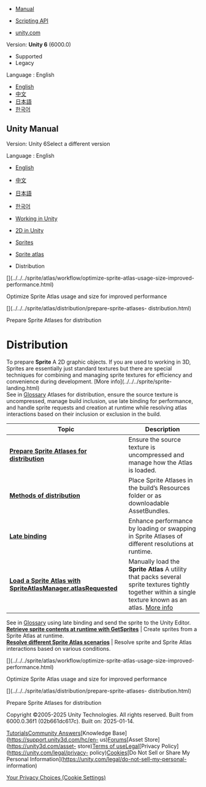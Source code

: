 [](https://docs.unity3d.com)

  * [Manual](../Manual/index.html)
  * [Scripting API](../ScriptReference/index.html)

  * [unity.com](https://unity.com/)

Version: **Unity 6** (6000.0)

  * Supported
  * Legacy

Language : English

  * [English](/Manual/sprite/atlas/distribution/distribution-landing.html)
  * [中文](/cn/current/Manual/sprite/atlas/distribution/distribution-landing.html)
  * [日本語](/ja/current/Manual/sprite/atlas/distribution/distribution-landing.html)
  * [한국어](/kr/current/Manual/sprite/atlas/distribution/distribution-landing.html)

[](https://docs.unity3d.com)

## Unity Manual

Version: Unity 6Select a different version

Language : English

  * [English](/Manual/sprite/atlas/distribution/distribution-landing.html)
  * [中文](/cn/current/Manual/sprite/atlas/distribution/distribution-landing.html)
  * [日本語](/ja/current/Manual/sprite/atlas/distribution/distribution-landing.html)
  * [한국어](/kr/current/Manual/sprite/atlas/distribution/distribution-landing.html)

  * [Working in Unity](../../../working-in-unity.html)
  * [2D in Unity](../../../Unity2D.html)
  * [Sprites](../../../sprite/sprite-landing.html)
  * [Sprite atlas](../../../sprite/atlas/atlas-landing.html)
  * Distribution

[](../../../sprite/atlas/workflow/optimize-sprite-atlas-usage-size-improved-
performance.html)

Optimize Sprite Atlas usage and size for improved performance

[](../../../sprite/atlas/distribution/prepare-sprite-atlases-
distribution.html)

Prepare Sprite Atlases for distribution

# Distribution

To prepare **Sprite** A 2D graphic objects. If you are used to working in 3D,
Sprites are essentially just standard textures but there are special
techniques for combining and managing sprite textures for efficiency and
convenience during development. [More info](../../../sprite/sprite-
landing.html)  
See in [Glossary](../../../Glossary.html#Sprite) Atlases for distribution,
ensure the source texture is uncompressed, manage build inclusion, use late
binding for performance, and handle sprite requests and creation at runtime
while resolving atlas interactions based on their inclusion or exclusion in
the build.

**Topic** | **Description**  
---|---  
[**Prepare Sprite Atlases for distribution**](prepare-sprite-atlases-distribution.html) | Ensure the source texture is uncompressed and manage how the Atlas is loaded.  
[**Methods of distribution**](methods-distribution.html) | Place Sprite Atlases in the build’s Resources folder or as downloadable AssetBundles.  
[**Late binding**](late-binding.html) | Enhance performance by loading or swapping in Sprite Atlases of different resolutions at runtime.  
[**Load a Sprite Atlas with SpriteAtlasManager.atlasRequested**](load-sprite-atlas-spriteatlasmanageratlasrequested.html) | Manually load the **Sprite Atlas** A utility that packs several sprite textures tightly together within a single texture known as an atlas. [More info](../../../sprite/atlas/v2/v2-landing.html)  
See in [Glossary](../../../Glossary.html#SpriteAtlas) using late binding and
send the sprite to the Unity Editor.  
[**Retrieve sprite contents at runtime with GetSprites**](retrieve-sprite-contents-runtime-getsprites.html) | Create sprites from a Sprite Atlas at runtime.  
[**Resolve different Sprite Atlas scenarios**](resolve-different-sprite-atlas-scenarios.html) | Resolve sprite and Sprite Atlas interactions based on various conditions.  
  
[](../../../sprite/atlas/workflow/optimize-sprite-atlas-usage-size-improved-
performance.html)

Optimize Sprite Atlas usage and size for improved performance

[](../../../sprite/atlas/distribution/prepare-sprite-atlases-
distribution.html)

Prepare Sprite Atlases for distribution

Copyright ©2005-2025 Unity Technologies. All rights reserved. Built from
6000.0.36f1 (02b661dc617c). Built on: 2025-01-14.

[Tutorials](https://learn.unity.com/)[Community
Answers](https://answers.unity3d.com)[Knowledge
Base](https://support.unity3d.com/hc/en-
us)[Forums](https://forum.unity3d.com)[Asset Store](https://unity3d.com/asset-
store)[Terms of
use](https://docs.unity3d.com/Manual/TermsOfUse.html)[Legal](https://unity.com/legal)[Privacy
Policy](https://unity.com/legal/privacy-
policy)[Cookies](https://unity.com/legal/cookie-policy)[Do Not Sell or Share
My Personal Information](https://unity.com/legal/do-not-sell-my-personal-
information)

[Your Privacy Choices (Cookie Settings)](javascript:void\(0\);)

